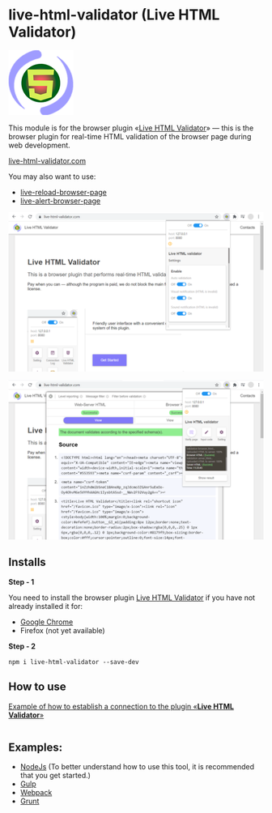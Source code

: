 # live-html-validator (Live HTML Validator)

![Live HTML Validator](https://raw.githubusercontent.com/Yuriy-Svetlov/live-html-validator/master/images/on_128x128_v1.png)

This module is for the browser plugin «[Live HTML Validator](https://live-html-validator.com)» — this is the browser plugin for real-time HTML validation of the browser page during web development.

[live-html-validator.com](https://live-html-validator.com/)

You may also want to use: 
* [live-reload-browser-page](https://live-reload-browser-page.com/)
* [live-alert-browser-page](https://live-alert-browser-page.com/)

![Live HTML Validator](https://raw.githubusercontent.com/Yuriy-Svetlov/live-html-validator/master/images/4_1280x800.png)

![Live HTML Validator](https://raw.githubusercontent.com/Yuriy-Svetlov/live-html-validator/master/images/3_1280x800.png)

## Installs

**Step - 1** 

You need to install the browser plugin [Live HTML Validator](https://live-html-validator.com/) if you have not already installed it for:
  * [Google Chrome](#)
  * Firefox (not yet available)
  
**Step - 2**
```shell
npm i live-html-validator --save-dev
```

##  How to use

[Example of how to establish a connection to the plugin «**Live HTML Validator**»](https://github.com/Yuriy-Svetlov/live-html-validator/tree/master/documentation/examples/%D1%81onnect_to_server)

```javascript

```

##  Examples:

* [NodeJs](#) (To better understand how to use this tool, it is recommended that you get started.)
* [Gulp](#)
* [Webpack](#)
* [Grunt](#)
